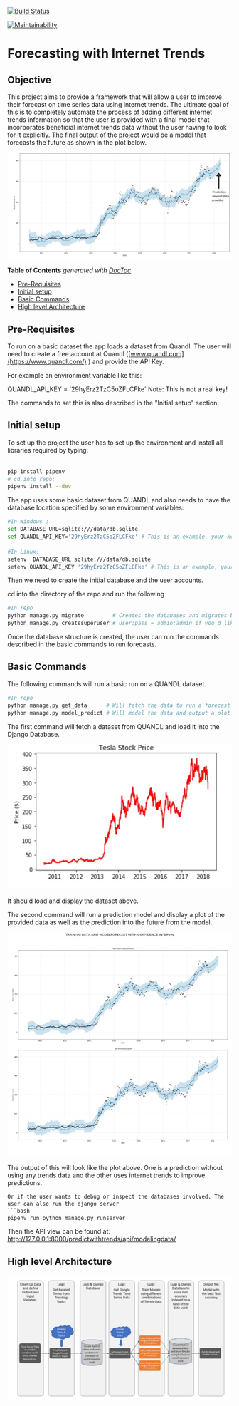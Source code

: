 [![Build Status](https://travis-ci.com/shk305/Prediction_with_Trends.svg?branch=master)](https://travis-ci.com/shk305/Prediction_with_Trends)

[![Maintainability](https://api.codeclimate.com/v1/badges/85ad543a13938bc969ba/maintainability)](https://codeclimate.com/github/shk305/Prediction_with_Trends/maintainability)

# Forecasting with Internet Trends



## Objective

This project aims to provide a framework that will allow a user to improve their forecast on time series data using 
internet trends. The ultimate goal of this is to completely automate the process of adding different internet trends 
information so that the user is provided with a final model that incorporates beneficial internet trends data without 
the user having to look for it explicitly. The final output of the project would be a model that forecasts the future
as shown in the plot below. 

![Alt text](images/profile_pic.JPG?raw="Title1")

<!-- START doctoc generated TOC please keep comment here to allow auto update -->
<!-- DON'T EDIT THIS SECTION, INSTEAD RE-RUN doctoc TO UPDATE -->
**Table of Contents**  *generated with [DocToc](https://github.com/thlorenz/doctoc)*

- [Pre-Requisites](#pre-requisites)
- [Initial setup](#initial-setup)
- [Basic Commands](#basic-commands)
- [High level Architecture](#high-level-architecture)

<!-- END doctoc generated TOC please keep comment here to allow auto update -->

## Pre-Requisites
To run on a basic dataset the app loads a dataset from Quandl. The user will need to create a free account at Quandl ([www.quandl.com](https://www.quandl.com/)
) and provide the API Key. 
 
For example an environment variable like this:

QUANDL_API_KEY = '29hyErz2TzC5oZFLCFke' Note: This is not a real key!

The commands to set this is also described in the "Initial setup" section.


## Initial setup
To set up the project the user has to set up the environment and install all libraries required by typing:


```bash

pip install pipenv 
# cd into repo: 
pipenv install --dev
```

The app uses some basic dataset from QUANDL and also needs to have the database location specified by some environment
variables:

```bash
#In Windows :
set DATABASE_URL=sqlite:///data/db.sqlite
set QUANDL_API_KEY='29hyErz2TzC5oZFLCFke' # This is an example, your key will be different

#In Linux:
setenv  DATABASE_URL sqlite:///data/db.sqlite
setenv QUANDL_API_KEY '29hyErz2TzC5oZFLCFke' # This is an example, your key will be different
```

Then we need to create the initial database and the user accounts.

cd into the directory of the repo and run the following 
```bash
#In repo
python manage.py migrate         # Creates the databases and migrates built in Django user authentication table
python manage.py createsuperuser # user:pass = admin:admin if you'd like
```
Once the database structure is created, the user can run the commands described in the basic commands to run forecasts. 

## Basic Commands 

The following commands will run a basic run on a QUANDL dataset.
```bash
#In repo
python manage.py get_data      # Will fetch the data to run a forecast
python manage.py model_predict # Will model the data and output a plot with the forecast
```

The first command will fetch a dataset from QUANDL and load it into the Django Database.


![Alt text](images/input_data.JPG?raw="Title2")

It should load and display the dataset above.

The second command will run a prediction model and display a plot of the provided data as well as the 
prediction into the future from the model.

![Alt text](images/output_data.JPG?raw="Title1")

The output of this will look like the plot above. One is a prediction without using any trends data and the other 
uses internet trends to improve predictions.
 
```
Or if the user wants to debug or inspect the databases involved. The user can also run the django server
```bash
pipenv run python manage.py runserver
```
Then the API view can be found at: 
http://127.0.0.1:8000/predictwithtrends/api/modelingdata/



## High level Architecture

![Alt text](images/Architecture.JPG?raw="Title3")

